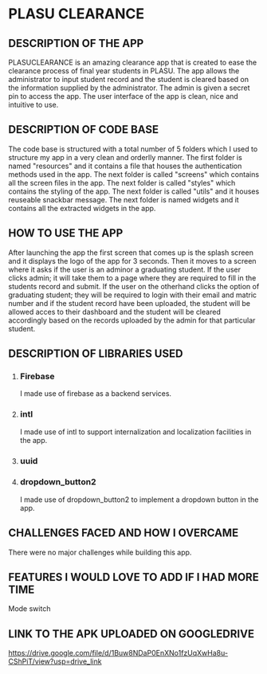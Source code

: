 # PLASU CLEARANCE

## DESCRIPTION OF THE APP
PLASUCLEARANCE is an amazing clearance app that is created to ease the clearance process of final year students in PLASU. The app allows the administrator to input student record and the student is cleared based on the information supplied by the administrator. The admin is given a secret pin to access the app. The user interface of the app is clean, nice and intuitive to use.

## DESCRIPTION OF CODE BASE
The code base is structured with a total number of 5 folders which I used to structure my app in a very clean and orderlly manner. The first folder is named "resources" and it contains a file that houses the authentication methods used in the app. The next folder is called "screens" which contains all the screen files in the app. The next folder is called "styles" which contains the styling of the app. The next folder is called "utils" and it houses reuseable snackbar message. The next folder is named widgets and it contains all the extracted widgets in the app.

## HOW TO USE THE APP
After launching the app the first screen that comes up is the splash screen and it displays the logo of the app for 3 seconds. Then it moves to a screen where it asks if the user is an adminor a graduating student. If the user clicks admin; it will take them to a page where they are required to fill in the students record and submit. If the user on the otherhand clicks the option of graduating student; they will be required to login with their email and matric number and if the student record have been uploaded, the student will be allowed acces to their dashboard and the student will be cleared accordingly based on the records uploaded by the admin for that particular student.

## DESCRIPTION OF LIBRARIES USED
1. ### Firebase
   I made use of firebase as a backend services.
   
2. ### intl
   I made use of intl to support internalization and localization facilities in the app.
   
4. ### uuid
   
5. ### dropdown_button2
   I made use of dropdown_button2 to implement a dropdown button in the app.

## CHALLENGES FACED AND HOW I OVERCAME
   There were no major challenges while building this app.
   
## FEATURES I WOULD LOVE TO ADD IF I HAD MORE TIME
   Mode switch
   
## LINK TO THE APK UPLOADED ON GOOGLEDRIVE
  https://drive.google.com/file/d/1Buw8NDaP0EnXNo1fzUqXwHa8u-CShPiT/view?usp=drive_link
